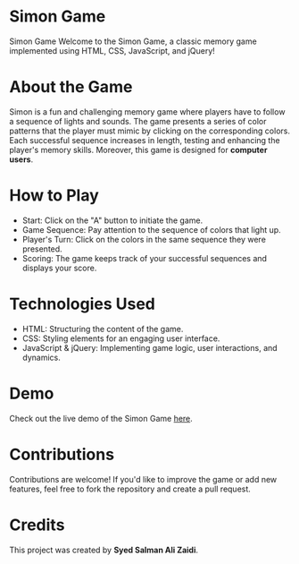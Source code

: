 # Simon Game
Simon Game
Welcome to the Simon Game, a classic memory game implemented using HTML, CSS, JavaScript, and jQuery!

# About the Game
Simon is a fun and challenging memory game where players have to follow a sequence of lights and sounds. The game presents a series of color patterns that the player must mimic by clicking on the corresponding colors. Each successful sequence increases in length, testing and enhancing the player's memory skills. Moreover, this game is designed for <b>computer users</b>.

# How to Play
<ul>
<li>Start: Click on the "A" button to initiate the game.</li>
<li>Game Sequence: Pay attention to the sequence of colors that light up.</li>
<li>Player's Turn: Click on the colors in the same sequence they were presented.</li>
<li>Scoring: The game keeps track of your successful sequences and displays your score.</li>
</ul>

# Technologies Used
<ul>
<li>HTML: Structuring the content of the game.</li>
<li>CSS: Styling elements for an engaging user interface.</li>
<li>JavaScript & jQuery: Implementing game logic, user interactions, and dynamics.</li>
</ul>

# Demo
Check out the live demo of the Simon Game <a href="https://syedsalman007.github.io/Simon_Game/">here</a>.

# Contributions
Contributions are welcome! If you'd like to improve the game or add new features, feel free to fork the repository and create a pull request.

# Credits
This project was created by <b>Syed Salman Ali Zaidi</b>.

